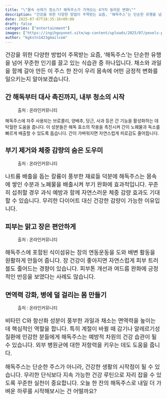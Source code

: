 ```yaml
---
title: "\"몸속 쓰레기 청소기? 해독주스가 가져오는 4가지 놀라운 변화\""
description: "건강을 위한 다양한 방법이 주목받는 요즘, ‘해독주스’는 단순한 유행을 넘어 꾸준한 인기를 끌고 있는 식습관 중 하나입니다. 채소와 과일을 함께 갈아 만든 이 주스 한 잔이 우리 몸속에 어떤 긍정적 변화를 일으키는지 알아보겠습니다."
date: 2025-07-07T18:35:16+09:00
draft: false
categories: ["entertainment"]
images: ["https://ingihgoyonet.site/wp-content/uploads/2025/07/pexels-pixabay-161514-1024x683.jpg", "https://ingihgoyonet.site/wp-content/uploads/2025/07/pexels-shvets-production-6975473-684x1024.jpg", "https://ingihgoyonet.site/wp-content/uploads/2025/07/pexels-shiny-diamond-3762871-715x1024.jpg", "https://ingihgoyonet.site/wp-content/uploads/2025/07/pexels-polina-tankilevitch-4443510-683x1024.jpg"]
author: "kgkstn1423gmailcom"
---
```


<p style="font-size:18px">건강을 위한 다양한 방법이 주목받는 요즘, ‘해독주스’는 단순한 유행을 넘어 꾸준한 인기를 끌고 있는 식습관 중 하나입니다. 채소와 과일을 함께 갈아 만든 이 주스 한 잔이 우리 몸속에 어떤 긍정적 변화를 일으키는지 알아보겠습니다.</p> <h2 >간 해독부터 대사 촉진까지, 내부 청소의 시작</h2> <figure ><img src="https://ingihgoyonet.site/wp-content/uploads/2025/07/pexels-pixabay-161514-1024x683.jpg" alt="" style="aspect-ratio:16/9;object-fit:cover"/><figcaption >출처 : 온라인커뮤니티</figcaption></figure> <p>해독주스에 자주 사용되는 브로콜리, 양배추, 당근, 사과 등은 간 기능을 활성화하는 데 탁월한 도움을 줍니다. 이 성분들은 해독 효소의 작용을 촉진시켜 간이 노폐물과 독소를 빠르게 배출할 수 있도록 돕습니다. 간이 가벼워지면 자연스럽게 피로감도 줄어듭니다.</p> <h2 >부기 제거와 체중 감량의 숨은 도우미</h2> <figure ><img src="https://ingihgoyonet.site/wp-content/uploads/2025/07/pexels-shvets-production-6975473-684x1024.jpg" alt="" style="aspect-ratio:16/9;object-fit:cover"/><figcaption >출처 : 온라인커뮤니티</figcaption></figure> <p style="font-size:18px">나트륨 배출을 돕는 칼륨이 풍부한 재료들 덕분에 해독주스는 몸속에 쌓인 수분과 노폐물을 배출시켜 부기 완화에 효과적입니다. 꾸준히 섭취할 경우 과식 예방과 함께 자연스러운 체중 감량 효과도 기대할 수 있습니다. 무리한 다이어트 대신 건강한 감량이 가능한 이유입니다.</p> <h2 >피부는 맑고 장은 편안하게</h2> <figure ><img src="https://ingihgoyonet.site/wp-content/uploads/2025/07/pexels-shiny-diamond-3762871-715x1024.jpg" alt="" style="aspect-ratio:16/9;object-fit:cover"/><figcaption >출처 : 온라인커뮤니티</figcaption></figure> <p style="font-size:18px">해독주스에 포함된 식이섬유는 장의 연동운동을 도와 배변 활동을 원활하게 만들어 줍니다. 장 건강이 좋아지면 자연스럽게 피부 트러블도 줄어드는 경향이 있습니다. 피부톤 개선과 여드름 완화에 긍정적인 반응을 보였다는 사례도 많습니다.</p> <h2 >면역력 강화, 병에 덜 걸리는 몸 만들기</h2> <figure ><img src="https://ingihgoyonet.site/wp-content/uploads/2025/07/pexels-polina-tankilevitch-4443510-683x1024.jpg" alt="" style="aspect-ratio:16/9;object-fit:cover"/><figcaption >출처 : 온라인커뮤니티</figcaption></figure> <p style="font-size:18px">비타민 C와 항산화 성분이 풍부한 과일과 채소는 면역력을 높이는 데 핵심적인 역할을 합니다. 특히 계절이 바뀔 때 감기나 알레르기성 질환에 민감한 분들에게 해독주스는 예방적 차원의 건강 습관이 될 수 있습니다. 외부 병원균에 대한 저항력을 키우는 데도 도움을 줍니다.</p> <p style="font-size:18px">해독주스는 단순한 주스가 아니라, 건강한 생활의 시작점이 될 수 있습니다. 무리한 단식보다 지속 가능한 건강 루틴으로 자리 잡을 수 있도록 꾸준한 실천이 중요합니다. 오늘 한 잔의 해독주스로 내일 더 가벼운 하루를 시작해보시는 건 어떨까요?</p>